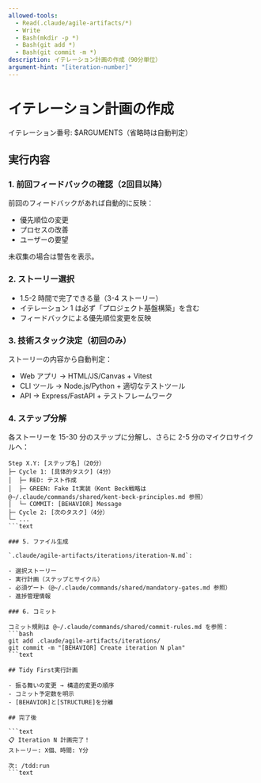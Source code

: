 ```yaml
---
allowed-tools:
  - Read(.claude/agile-artifacts/*)
  - Write
  - Bash(mkdir -p *)
  - Bash(git add *)
  - Bash(git commit -m *)
description: イテレーション計画の作成（90分単位）
argument-hint: "[iteration-number]"
---
```


# イテレーション計画の作成

イテレーション番号: $ARGUMENTS（省略時は自動判定）

## 実行内容

### 1. 前回フィードバックの確認（2回目以降）

前回のフィードバックがあれば自動的に反映：

- 優先順位の変更
- プロセスの改善
- ユーザーの要望

未収集の場合は警告を表示。

### 2. ストーリー選択

- 1.5-2 時間で完了できる量（3-4 ストーリー）
- イテレーション 1 は必ず「プロジェクト基盤構築」を含む
- フィードバックによる優先順位変更を反映

### 3. 技術スタック決定（初回のみ）

ストーリーの内容から自動判定：

- Web アプリ → HTML/JS/Canvas + Vitest
- CLI ツール → Node.js/Python + 適切なテストツール
- API → Express/FastAPI + テストフレームワーク

### 4. ステップ分解

各ストーリーを 15-30 分のステップに分解し、さらに 2-5 分のマイクロサイクルへ：

```text
Step X.Y: [ステップ名]（20分）
├─ Cycle 1: [具体的タスク]（4分）
│  ├─ RED: テスト作成
│  ├─ GREEN: Fake It実装（Kent Beck戦略は @~/.claude/commands/shared/kent-beck-principles.md 参照）
│  └─ COMMIT: [BEHAVIOR] Message
├─ Cycle 2: [次のタスク]（4分）
└─ ...
```text

### 5. ファイル生成

`.claude/agile-artifacts/iterations/iteration-N.md`:

- 選択ストーリー
- 実行計画（ステップとサイクル）
- 必須ゲート（@~/.claude/commands/shared/mandatory-gates.md 参照）
- 進捗管理情報

### 6. コミット

コミット規則は @~/.claude/commands/shared/commit-rules.md を参照：
```bash
git add .claude/agile-artifacts/iterations/
git commit -m "[BEHAVIOR] Create iteration N plan"
```text

## Tidy First実行計画

- 振る舞いの変更 → 構造的変更の順序
- コミット予定数を明示
- [BEHAVIOR]と[STRUCTURE]を分離

## 完了後

```text
📋 Iteration N 計画完了！
ストーリー: X個、時間: Y分

次: /tdd:run
```text
